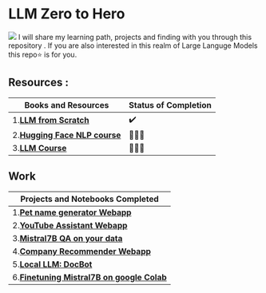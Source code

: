 # LLM Zero to Hero
![](https://github.com/Utshav-paudel/LLM-Zero-to-Hero/blob/778bb128e4f5daa646b4ef55d051200e48a8aacf/File_dump/GByqz8aacAAi-y2%20(1).jpeg)
I will share my learning path, projects and finding with you through this repository . If you are also interested in this realm of Large Languge Models  this repo⭐ is for you.

## Resources : 
| Books and Resources | Status of Completion |
| ----- | -----|
| 1.[**LLM from Scratch**](https://youtu.be/UU1WVnMk4E8?si=2r58NpTIn-Z0Y_Z2)| ✔️ |
| 2.[**Hugging Face NLP course**](https://huggingface.co/learn/nlp-course/en)| 🏊🏻‍♂️ |
| 3.[**LLM Course**](https://github.com/mlabonne/llm-course/tree/main)| 🏊🏻‍♂️ |


## Work
| Projects and Notebooks Completed |
| ----------------- |
|1.[**Pet name generator Webapp**](https://github.com/Utshav-paudel/Petname-Generator) |
|2.[**YouTube Assistant Webapp**](https://github.com/Utshav-paudel/YouTube-assistant-langchain) |
|3.[**Mistral7B QA on your data**](https://github.com/Utshav-paudel/Petname-Generator) |
|4.[**Company Recommender Webapp**](https://github.com/Utshav-paudel/Petname-Generator) |
|5.[**Local LLM: DocBot**](https://github.com/Utshav-paudel/Docbot) | 
|6.[**Finetuning Mistral7B on google Colab**](https://github.com/Utshav-paudel/Finetuning-Mistral7B-on-google-colab)|
